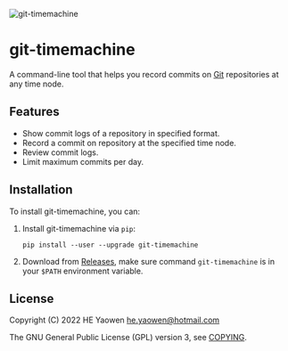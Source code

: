 ![git-timemachine](./logo/git-timemachine.png)

# git-timemachine

A command-line tool that helps you record commits on [Git][1] repositories at
any time node.

## Features

* Show commit logs of a repository in specified format.
* Record a commit on repository at the specified time node.
* Review commit logs.
* Limit maximum commits per day.

## Installation

To install git-timemachine, you can:

1. Install git-timemachine via `pip`:

    ```
    pip install --user --upgrade git-timemachine
    ```

2. Download from [Releases][2], make sure command `git-timemachine` is in
   your `$PATH` environment variable.

## License

Copyright (C) 2022 HE Yaowen <he.yaowen@hotmail.com>

The GNU General Public License (GPL) version 3, see [COPYING](./COPYING).

[1]: https://git-scm.com/

[2]: https://github.com/he-yaowen/git-timemachine/releases
